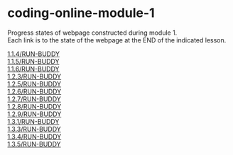 # coding-online-module-1
Progress states of webpage constructed during module 1.  
Each link is to the state of the webpage at the END of the indicated lesson.  

[1.1.4/RUN-BUDDY](https://tom2u.github.io/coding-online-module-1/1.1.4/RUN-BUDDY)  
[1.1.5/RUN-BUDDY](https://tom2u.github.io/coding-online-module-1/1.1.5/RUN-BUDDY)  
[1.1.6/RUN-BUDDY](https://tom2u.github.io/coding-online-module-1/1.1.6/RUN-BUDDY)  
[1.2.3/RUN-BUDDY](https://tom2u.github.io/coding-online-module-1/1.2.3/RUN-BUDDY)  
[1.2.5/RUN-BUDDY](https://tom2u.github.io/coding-online-module-1/1.2.5/RUN-BUDDY)  
[1.2.6/RUN-BUDDY](https://tom2u.github.io/coding-online-module-1/1.2.6/RUN-BUDDY)  
[1.2.7/RUN-BUDDY](https://tom2u.github.io/coding-online-module-1/1.2.7/RUN-BUDDY)  
[1.2.8/RUN-BUDDY](https://tom2u.github.io/coding-online-module-1/1.2.8/RUN-BUDDY)  
[1.2.9/RUN-BUDDY](https://tom2u.github.io/coding-online-module-1/1.2.9/RUN-BUDDY)  
[1.3.1/RUN-BUDDY](https://tom2u.github.io/coding-online-module-1/1.3.1/RUN-BUDDY)  
[1.3.3/RUN-BUDDY](https://tom2u.github.io/coding-online-module-1/1.3.3/RUN-BUDDY)  
[1.3.4/RUN-BUDDY](https://tom2u.github.io/coding-online-module-1/1.3.4/RUN-BUDDY)  
[1.3.5/RUN-BUDDY](https://tom2u.github.io/coding-online-module-1/1.3.5/RUN-BUDDY)  
